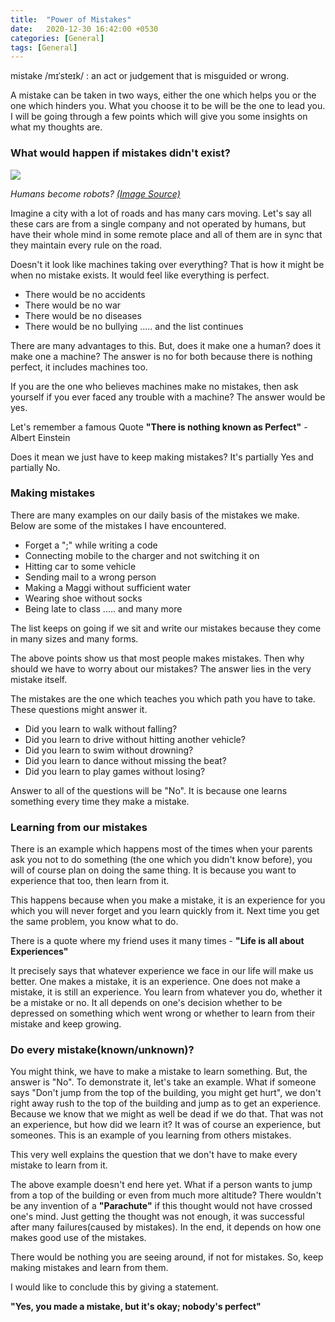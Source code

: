 ```yaml
---
title:  "Power of Mistakes"
date:   2020-12-30 16:42:00 +0530
categories: [General]
tags: [General]
---
```


mistake /mɪˈsteɪk/ : an act or judgement that is misguided or wrong.

A mistake can be taken in two ways, either the one which helps you or the one which hinders you. What you choose it to be will be the one to lead you. I will be going through a few points which will give you some insights on what my thoughts are.

### What would happen if mistakes didn't exist?


<img src="{{site.baseurl}}//assets/posts/mistakes/robots.jpg">

*Humans become robots? [(Image Source)][robots-source]*

Imagine a city with a lot of roads and has many cars moving. Let's say all these cars are from a single company and not operated by humans, but have their whole mind in some remote place and all of them are in sync that they maintain every rule on the road.

Doesn't it look like machines taking over everything? That is how it might be when no mistake exists. It would feel like everything is perfect.

- There would be no accidents
- There would be no war
- There would be no diseases
- There would be no bullying
  ..... and the list continues

There are many advantages to this. But, does it make one a human? does it make one a machine? The answer is no for both because there is nothing perfect, it includes machines too.

If you are the one who believes machines make no mistakes, then ask yourself if you ever faced any trouble with a machine? The answer would be yes.

Let's remember a famous Quote **"There is nothing known as Perfect"** - Albert Einstein

Does it mean we just have to keep making mistakes? It's partially Yes and partially No.

### Making mistakes

There are many examples on our daily basis of the mistakes we make. Below are some of the mistakes I have encountered.

- Forget a ";" while writing a code
- Connecting mobile to the charger and not switching it on
- Hitting car to some vehicle
- Sending mail to a wrong person
- Making a Maggi without sufficient water
- Wearing shoe without socks
- Being late to class
  ..... and many more

The list keeps on going if we sit and write our mistakes because they come in many sizes and many forms.

The above points show us that most people makes mistakes. Then why should we have to worry about our mistakes? The answer lies in the very mistake itself.

The mistakes are the one which teaches you which path you have to take. These questions might answer it.

- Did you learn to walk without falling?
- Did you learn to drive without hitting another vehicle?
- Did you learn to swim without drowning?
- Did you learn to dance without missing the beat?
- Did you learn to play games without losing?

Answer to all of the questions will be "No". It is because one learns something every time they make a mistake.

### Learning from our mistakes

There is an example which happens most of the times when your parents ask you not to do something (the one which you didn't know before), you will of course plan on doing the same thing. It is because you want to experience that too, then learn from it.

This happens because when you make a mistake, it is an experience for you which you will never forget and you learn quickly from it. Next time you get the same problem, you know what to do.

There is a quote where my friend uses it many times - **"Life is all about Experiences"**

It precisely says that whatever experience we face in our life will make us better. One makes a mistake, it is an experience. One does not make a mistake, it is still an experience. You learn from whatever you do, whether it be a mistake or no. It all depends on one's decision whether to be depressed on something which went wrong or whether to learn from their mistake and keep growing.

### Do every mistake(known/unknown)?

You might think, we have to make a mistake to learn something. But, the answer is "No". To demonstrate it, let's take an example. What if someone says "Don't jump from the top of the building, you might get hurt", we don't right away rush to the top of the building and jump as to get an experience. Because we know that we might as well be dead if we do that. That was not an experience, but how did we learn it? It was of course an experience, but someones. This is an example of you learning from others mistakes.

This very well explains the question that we don't have to make every mistake to learn from it.

The above example doesn't end here yet. What if a person wants to jump from a top of the building or even from much more altitude? There wouldn't be any invention of a **"Parachute"** if this thought would not have crossed one's mind. Just getting the thought was not enough, it was successful after many failures(caused by mistakes). In the end, it depends on how one makes good use of the mistakes.

There would be nothing you are seeing around, if not for mistakes. So, keep making mistakes and learn from them.

I would like to conclude this by giving a statement.

**"Yes, you made a mistake, but it's okay; nobody's perfect"**

[robots-source]: https://www.lucarobotics.com/blog/best-robots-in-the-world
